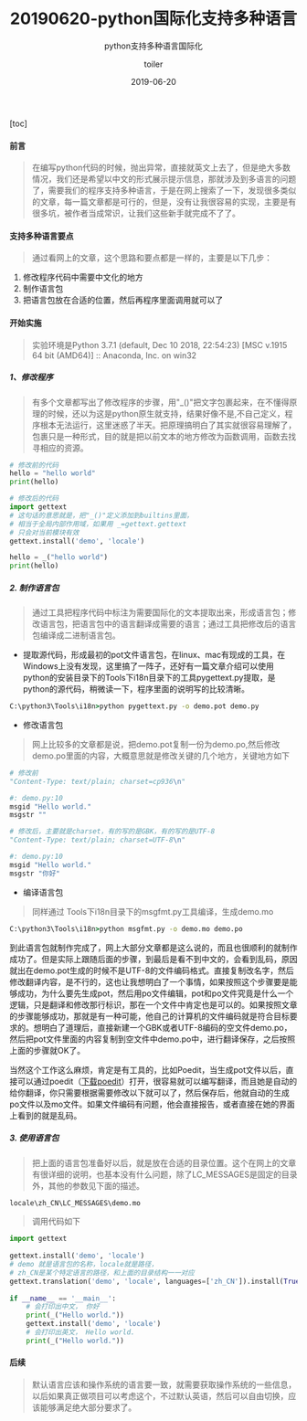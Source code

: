 ﻿---
layout:     post
title:      20190620-python国际化支持多种语言
subtitle:   python支持多种语言国际化
date:       2019-06-20
author:     toiler
header-img: img/post-bg-ios9-web.jpg
catalog: true
tags:
    - 学习笔记
    - 工具
---
[toc]
#### 前言
> 在编写python代码的时候，抛出异常，直接就英文上去了，但是绝大多数情况，我们还是希望以中文的形式展示提示信息，那就涉及到多语言的问题了，需要我们的程序支持多种语言，于是在网上搜索了一下，发现很多类似的文章，每一篇文章都是可行的，但是，没有让我很容易的实现，主要是有很多坑，被作者当成常识，让我们这些新手就完成不了了。

#### 支持多种语言要点
> 通过看网上的文章，这个思路和要点都是一样的，主要是以下几步：

1. 修改程序代码中需要中文化的地方
2. 制作语言包
3. 把语言包放在合适的位置，然后再程序里面调用就可以了

#### 开始实施
>实验环境是Python 3.7.1 (default, Dec 10 2018, 22:54:23) [MSC v.1915 64 bit (AMD64)] :: Anaconda, Inc. on win32

##### 1、修改程序
> 有多个文章都写出了修改程序的步骤，用"_()"把文字包裹起来，在不懂得原理的时候，还以为这是python原生就支持，结果好像不是,不自己定义，程序根本无法运行，这里迷惑了半天。把原理搞明白了其实就很容易理解了，包裹只是一种形式，目的就是把以前文本的地方修改为函数调用，函数去找寻相应的资源。

```python
# 修改前的代码
hello = "hello world"
print(hello)
```
```python
# 修改后的代码
import gettext
# 这句话的意思就是，把"_()"定义添加到builtins里面，
# 相当于全局内部作用域，如果用 _=gettext.gettext
# 只会对当前模块有效
gettext.install('demo', 'locale')

hello = _("hello world")
print(hello)
```

##### 2. 制作语言包
> 通过工具把程序代码中标注为需要国际化的文本提取出来，形成语言包；修改语言包，把语言包中的语言翻译成需要的语言；通过工具把修改后的语言包编译成二进制语言包。

- 提取源代码，形成最初的pot文件语言包，在linux、mac有现成的工具，在Windows上没有发现，这里搞了一阵子，还好有一篇文章介绍可以使用python的安装目录下的Tools下i18n目录下的工具pygettext.py提取，是python的源代码，稍微读一下，程序里面的说明写的比较清晰。
```cmd
C:\python3\Tools\i18n>python pygettext.py -o demo.pot demo.py
```
- 修改语言包
> 网上比较多的文章都是说，把demo.pot复制一份为demo.po,然后修改demo.po里面的内容，大概意思就是修改关键的几个地方，关键地方如下

```python
# 修改前
"Content-Type: text/plain; charset=cp936\n"

#: demo.py:10
msgid "Hello world."
msgstr ""
```
```python
# 修改后，主要就是charset，有的写的是GBK，有的写的是UTF-8
"Content-Type: text/plain; charset=UTF-8\n"

#: demo.py:10
msgid "Hello world."
msgstr "你好"
```

- 编译语言包
> 同样通过 Tools下i18n目录下的msgfmt.py工具编译，生成demo.mo

```cmd
C:\python3\Tools\i18n>python msgfmt.py -o demo.mo demo.po
```

到此语言包就制作完成了，网上大部分文章都是这么说的，而且也很顺利的就制作成功了。但是实际上跟随后面的步骤，到最后是看不到中文的，会看到乱码，原因就出在demo.pot生成的时候不是UTF-8的文件编码格式。直接复制改名字，然后修改翻译内容，是不行的，这也让我想明白了一个事情，如果按照这个步骤要是能够成功，为什么要先生成pot，然后用po文件编辑，pot和po文件究竟是什么一个逻辑，只是翻译和修改那行标识，那在一个文件中肯定也是可以的。如果按照文章的步骤能够成功，那就是有一种可能，他自己的计算机的文件编码就是符合目标要求的。想明白了道理后，直接新建一个GBK或者UTF-8编码的空文件demo.po，然后把pot文件里面的内容复制到空文件中demo.po中，进行翻译保存，之后按照上面的步骤就OK了。

当然这个工作这么麻烦，肯定是有工具的，比如Poedit，当生成pot文件以后，直接可以通过poedit（[下载poedit](https://poedit.net/)）打开，很容易就可以编写翻译，而且她是自动的给你翻译，你只需要根据需要修改以下就可以了，然后保存后，他就自动的生成po文件以及mo文件。如果文件编码有问题，他会直接报告，或者直接在她的界面上看到的就是乱码。

##### 3. 使用语言包
> 把上面的语言包准备好以后，就是放在合适的目录位置。这个在网上的文章有很详细的说明，也基本没有什么问题，除了LC_MESSAGES是固定的目录外，其他的参数见下面的描述。

```python
locale\zh_CN\LC_MESSAGES\demo.mo
```

> 调用代码如下

```python
import gettext
 
gettext.install('demo', 'locale')
# demo 就是语言包的名称，locale就是路径，
# zh_CN是某个特定语言的路径，和上面的目录结构一一对应
gettext.translation('demo', 'locale', languages=['zh_CN']).install(True)
 
if __name__ == '__main__':
    # 会打印出中文， 你好
    print(_("Hello world."))
    gettext.install('demo', 'locale')
    # 会打印出英文， Hello world.
    print(_("Hello world."))
```

#### 后续
> 默认语言应该和操作系统的语言要一致，就需要获取操作系统的一些信息，以后如果真正做项目可以考虑这个，不过默认英语，然后可以自由切换，应该能够满足绝大部分要求了。

